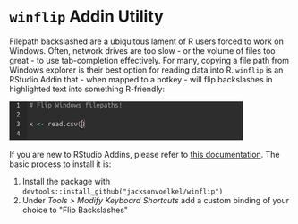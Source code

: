 # `winflip` Addin Utility

Filepath backslashed are a ubiquitous lament of R users forced to work on Windows. Often, network drives are too slow - or the volume of files too great - to use tab-completion effectively. For many, copying a file path from Windows explorer is their best option for reading data into R. `winflip` is an RStudio Addin that - when mapped to a hotkey - will flip backslashes in highlighted text into something R-friendly:

![Example of winflip operation](./winflip.gif)

If you are new to RStudio Addins, please refer to [this documentation](https://towardsdatascience.com/rstudio-addins-or-how-to-make-your-coding-life-easier-6b627c7b2240). The basic process to install it is:

1. Install the package with `devtools::install_github("jacksonvoelkel/winflip")`
2. Under *Tools \> Modify Keyboard Shortcuts* add a custom binding of your choice to "Flip Backslashes"
